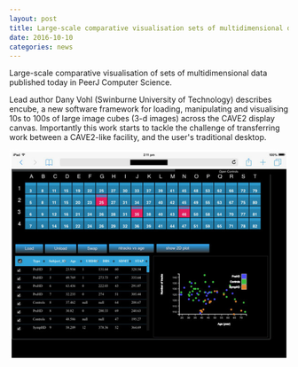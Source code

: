 ```yaml
---
layout: post
title: Large-scale comparative visualisation sets of multidimensional data
date: 2016-10-10
categories: news
---
```

Large-scale comparative visualisation of sets of multidimensional data published today in PeerJ Computer Science.
<!--more-->
Lead author Dany Vohl (Swinburne University of Technology) describes encube, a new software framework for loading, manipulating and visualising 10s to 100s of large image cubes (3-d images) across the CAVE2 display canvas. Importantly this work starts to tackle the challenge of transferring work between a CAVE2-like facility, and the user's traditional desktop.

![MultiDData image](/img/fig-8-1x.jpg)